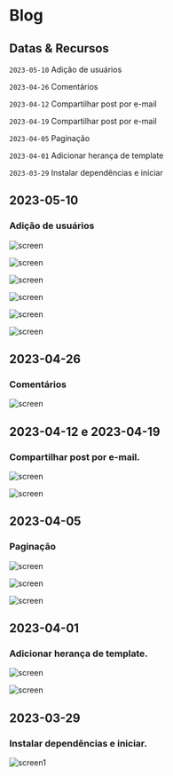 # Blog

## Datas & Recursos

`2023-05-10` Adição de usuários

`2023-04-26` Comentários

`2023-04-12` Compartilhar post por e-mail

`2023-04-19` Compartilhar post por e-mail

`2023-04-05` Paginação

`2023-04-01` Adicionar herança de template

`2023-03-29` Instalar dependências e iniciar

## 2023-05-10

### Adição de usuários

![screen](/readme/c1.png)

![screen](/readme/c2.png)

![screen](/readme/c3.png)

![screen](/readme/c4.png)

![screen](/readme/c5.png)

![screen](/readme/c6.png)

## 2023-04-26

### Comentários

![screen](/readme/imgt.png)

## 2023-04-12 e 2023-04-19

### Compartilhar post por e-mail.

![screen](/readme/2023-04-12.png)

![screen](/readme/2023-04-12.2.png)

## 2023-04-05

### Paginação

![screen](/readme/2023-04-0501.png)

![screen](/readme/2023-04-0502.png)

![screen](/readme/2023-04-0503.png)

## 2023-04-01

### Adicionar herança de template.

![screen](/readme/posts_view.png)

![screen](/readme/post_detail.png)

## 2023-03-29

### Instalar dependências e iniciar.

![screen1](/readme/blog.png)



